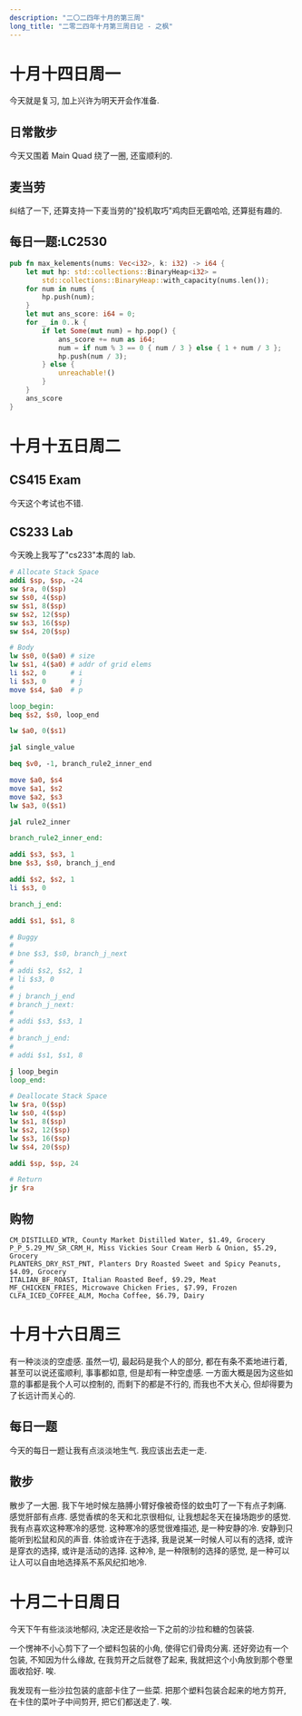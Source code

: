 ```yaml
---
description: "二〇二四年十月的第三周"
long_title: "二零二四年十月第三周日记 - 之枫"
---
```


# 十月十四日周一

今天就是复习, 加上兴许为明天开会作准备.

## 日常散步

今天又围着 Main Quad 绕了一圈, 还蛮顺利的.

## 麦当劳

纠结了一下, 还算支持一下麦当劳的"投机取巧"鸡肉巨无霸哈哈, 还算挺有趣的.

## 每日一题:LC2530

```rust
pub fn max_kelements(nums: Vec<i32>, k: i32) -> i64 {
    let mut hp: std::collections::BinaryHeap<i32> =
        std::collections::BinaryHeap::with_capacity(nums.len());
    for num in nums {
        hp.push(num);
    }
    let mut ans_score: i64 = 0;
    for _ in 0..k {
        if let Some(mut num) = hp.pop() {
            ans_score += num as i64;
            num = if num % 3 == 0 { num / 3 } else { 1 + num / 3 };
            hp.push(num / 3);
        } else {
            unreachable!()
        }
    }
    ans_score
}
```

# 十月十五日周二

## CS415 Exam

今天这个考试也不错.

## CS233 Lab

今天晚上我写了"cs233"本周的 lab.

```mips
# Allocate Stack Space
addi $sp, $sp, -24
sw $ra, 0($sp)
sw $s0, 4($sp)
sw $s1, 8($sp)
sw $s2, 12($sp)
sw $s3, 16($sp)
sw $s4, 20($sp)

# Body
lw $s0, 0($a0) # size
lw $s1, 4($a0) # addr of grid elems
li $s2, 0      # i
li $s3, 0      # j
move $s4, $a0  # p

loop_begin:
beq $s2, $s0, loop_end

lw $a0, 0($s1)

jal single_value

beq $v0, -1, branch_rule2_inner_end

move $a0, $s4
move $a1, $s2
move $a2, $s3
lw $a3, 0($s1)

jal rule2_inner

branch_rule2_inner_end:

addi $s3, $s3, 1
bne $s3, $s0, branch_j_end

addi $s2, $s2, 1
li $s3, 0

branch_j_end:

addi $s1, $s1, 8

# Buggy
#
# bne $s3, $s0, branch_j_next
#
# addi $s2, $s2, 1
# li $s3, 0
#
# j branch_j_end
# branch_j_next:
#
# addi $s3, $s3, 1
#
# branch_j_end:
#
# addi $s1, $s1, 8

j loop_begin
loop_end:

# Deallocate Stack Space
lw $ra, 0($sp)
lw $s0, 4($sp)
lw $s1, 8($sp)
lw $s2, 12($sp)
lw $s3, 16($sp)
lw $s4, 20($sp)

addi $sp, $sp, 24

# Return
jr $ra
```

## 购物

```new
CM_DISTILLED_WTR, County Market Distilled Water, $1.49, Grocery
P_P_5.29_MV_SR_CRM_H, Miss Vickies Sour Cream Herb & Onion, $5.29, Grocery
PLANTERS_DRY_RST_PNT, Planters Dry Roasted Sweet and Spicy Peanuts, $4.09, Grocery
ITALIAN_BF_ROAST, Italian Roasted Beef, $9.29, Meat
MF_CHICKEN_FRIES, Microwave Chicken Fries, $7.99, Frozen
CLFA_ICED_COFFEE_ALM, Mocha Coffee, $6.79, Dairy
```

# 十月十六日周三

有一种淡淡的空虚感. 虽然一切, 最起码是我个人的部分, 都在有条不紊地进行着, 甚至可以说还蛮顺利, 事事都如意, 但是却有一种空虚感. 一方面大概是因为这些如意的事都是我个人可以控制的, 而剩下的都是不行的, 而我也不大关心, 但却得要为了长远计而关心的.

## 每日一题

今天的每日一题让我有点淡淡地生气. 我应该出去走一走.

## 散步

散步了一大圈. 我下午地时候左胳膊小臂好像被奇怪的蚊虫叮了一下有点子刺痛. 感觉肝部有点疼. 感觉香槟的冬天和北京很相似, 让我想起冬天在操场跑步的感觉. 我有点喜欢这种寒冷的感觉. 这种寒冷的感觉很难描述, 是一种安静的冷. 安静到只能听到松鼠和风的声音. 体验或许在于选择, 我是说某一时候人可以有的选择, 或许是穿衣的选择, 或许是活动的选择. 这种冷, 是一种限制的选择的感觉, 是一种可以让人可以自由地选择系不系风纪扣地冷.

# 十月二十日周日

今天下午有些淡淡地郁闷, 决定还是收拾一下之前的沙拉和糖的包装袋.

一个愣神不小心剪下了一个塑料包装的小角, 使得它们骨肉分离. 还好旁边有一个包装, 不知因为什么缘故, 在我剪开之后就卷了起来, 我就把这个小角放到那个卷里面收拾好. 唉.

我发现有一些沙拉包装的底部卡住了一些菜. 把那个塑料包装合起来的地方剪开, 在卡住的菜叶子中间剪开, 把它们都送走了. 唉.
